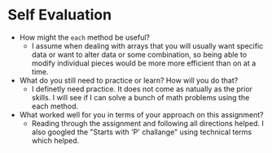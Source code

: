 # Self Evaluation

- How might the `each` method be useful?
    - I assume when dealing with arrays that you will usually want specific data or want to alter data or some combination, so being able to modify individual pieces would be more more efficient than on at a time. 
- What do you still need to practice or learn? How will you do that?
    - I definetly need practice. It does not come as natually as the prior skills. I will see if I can solve a bunch of math problems using the each method. 
- What worked well for you in terms of your approach on this
assignment?
    - Reading through the assignment and following all directions helped. I also googled the "Starts with 'P' challange" using technical terms which helped.

